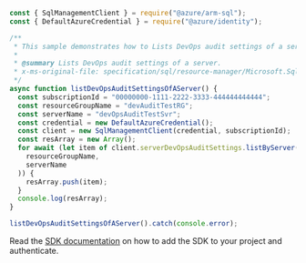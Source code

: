 ```javascript
const { SqlManagementClient } = require("@azure/arm-sql");
const { DefaultAzureCredential } = require("@azure/identity");

/**
 * This sample demonstrates how to Lists DevOps audit settings of a server.
 *
 * @summary Lists DevOps audit settings of a server.
 * x-ms-original-file: specification/sql/resource-manager/Microsoft.Sql/preview/2020-11-01-preview/examples/ServerDevOpsAuditSettingsList.json
 */
async function listDevOpsAuditSettingsOfAServer() {
  const subscriptionId = "00000000-1111-2222-3333-444444444444";
  const resourceGroupName = "devAuditTestRG";
  const serverName = "devOpsAuditTestSvr";
  const credential = new DefaultAzureCredential();
  const client = new SqlManagementClient(credential, subscriptionId);
  const resArray = new Array();
  for await (let item of client.serverDevOpsAuditSettings.listByServer(
    resourceGroupName,
    serverName
  )) {
    resArray.push(item);
  }
  console.log(resArray);
}

listDevOpsAuditSettingsOfAServer().catch(console.error);
```

Read the [SDK documentation](https://github.com/Azure/azure-sdk-for-js/blob/%40azure%2Farm-sql_9.0.1/sdk/sql/arm-sql/README.md) on how to add the SDK to your project and authenticate.
